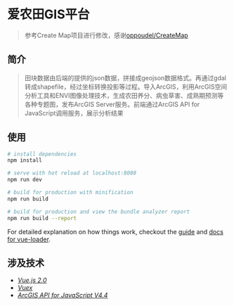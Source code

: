 # 爱农田GIS平台

> 参考Create Map项目进行修改，感谢[oppoudel/CreateMap](oppoudel/CreateMap)

## 简介
> 田块数据由后端的提供的json数据，拼接成geojson数据格式。再通过gdal转成shapefile，经过坐标转换投影等过程。导入ArcGIS，利用ArcGIS空间分析工具和ENVI图像处理技术，生成农田养分、病虫草害、成熟期预测等各种专题图，发布ArcGIS Server服务。前端通过ArcGIS API for JavaScript调用服务，展示分析结果

## 使用
``` bash
# install dependencies
npm install

# serve with hot reload at localhost:8080
npm run dev

# build for production with minification
npm run build

# build for production and view the bundle analyzer report
npm run build --report
```

For detailed explanation on how things work, checkout the [guide](http://vuejs-templates.github.io/webpack/) and [docs for vue-loader](http://vuejs.github.io/vue-loader).

## 涉及技术
* [*Vue.js 2.0*](https://cn.vuejs.org/v2/guide/instance.html)
* [*Vuex*](https://vuex.vuejs.org/zh-cn/intro.html)
* [*ArcGIS API for JavaScript V4.4*](https://developers.arcgis.com/javascript/)
